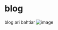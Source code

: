 # blog
blog ari bahtiar
![image](https://user-images.githubusercontent.com/46804248/63174018-4c8f3c80-c06b-11e9-9ea6-f156c3ceb908.png)
